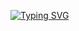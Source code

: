 [![Typing SVG](https://readme-typing-svg.herokuapp.com?font=Quicksand&size=24&duration=1000&pause=1500&color=F7F7F7&center=true&vCenter=true&random=false&width=850&lines=fabled.lol)](https://git.io/typing-svg)
